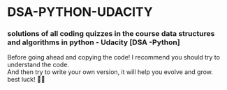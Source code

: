 # DSA-PYTHON-UDACITY  
### solutions of all coding quizzes in the course data structures and algorithms in python - Udacity [DSA -Python]

Before going ahead and copying the code! I recommend you should try to understand the code.  
And then try to write your own version, it will help you evolve and grow.  
best luck! :man_technologist:
